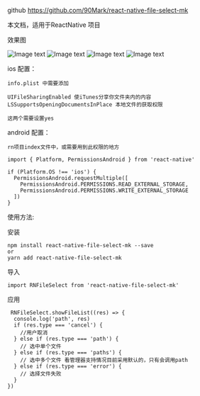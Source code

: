 
github  https://github.com/90Mark/react-native-file-select-mk

本文档，适用于ReactNative 项目

效果图

![Image text](https://github.com/90Mark/react-native-file-select-mk/blob/master/res/iOS_1.png)
![Image text](https://github.com/90Mark/react-native-file-select-mk/blob/master/res/iOS_2.png)
![Image text](https://github.com/90Mark/react-native-file-select-mk/blob/master/res/Android_1.png)
![Image text](https://github.com/90Mark/react-native-file-select-mk/blob/master/res/Android_2.png)


ios 配置：


    info.plist 中需要添加
    
    UIFileSharingEnabled 使iTunes分享你文件夹内的内容
    LSSupportsOpeningDocumentsInPlace 本地文件的获取权限

    这两个需要设置yes


android 配置：
   
    rn项目index文件中，或需要用到此权限的地方

    import { Platform, PermissionsAndroid } from 'react-native'

    if (Platform.OS !== 'ios') {
      PermissionsAndroid.requestMultiple([
        PermissionsAndroid.PERMISSIONS.READ_EXTERNAL_STORAGE,
        PermissionsAndroid.PERMISSIONS.WRITE_EXTERNAL_STORAGE
      ])
    }






   




使用方法:

安装


    npm install react-native-file-select-mk --save
    or
    yarn add react-native-file-select-mk

导入

    import RNFileSelect from 'react-native-file-select-mk'


 应用

     RNFileSelect.showFileList((res) => {
      console.log('path', res)
      if (res.type === 'cancel') {
        //用户取消
      } else if (res.type === 'path') {
        // 选中单个文件
      } else if (res.type === 'paths') {
        // 选中多个文件 看管理器支持情况目前采用默认的，只有会调用path
      } else if (res.type === 'error') {
        // 选择文件失败 
      }
    })

  

